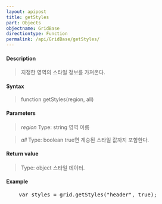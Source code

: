 ```yaml
---
layout: apipost
title: getStyles
part: Objects
objectname: GridBase
directiontype: Function
permalink: /api/GridBase/getStyles/
---
```



#### Description

> 지정한 영역의 스타일 정보를 가져온다.

#### Syntax

> function getStyles(region, all)

#### Parameters

> *region*
> Type: string
> 영역 이름

> *all*
> Type: boolean
> true면 계승된 스타일 값까지 포함한다.

#### Return value

> Type: object
> 스타일 데이터.

#### Example

<pre class="prettyprint">
    var styles = grid.getStyles("header", true);
</pre>

